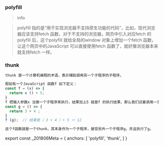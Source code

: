 ### polyfill

> info

> polyfill 指的是“用于实现浏览器不支持原生功能的代码”，比如，现代浏览器应该支持fetch 函数，对于不支持的浏览器，网页中引入对应fetch 的polyfill 后，这个polyfill 就给全局的window 对象上增加一个fetch 函数，让这个网页中的JavaScript 可以直接使用fetch 函数了，就好像浏览器本来就支持fetch 一样。

### thunk

```js
thunk 是一个计算机编程的术语，表示辅助调用另一个子程序的子程序。

假如有一个JavaScript 函数f 如下定义：
const f = (x) => {
  return x () + 5;
}
f 把输入参数x 当做一个子程序来执行，结果加上5 就是f 的执行结果，那么我们试着调用一次f
const g = () => {
  return 3 + 4 ;
}
f (g);  // 结果是（ 3 + 4 ）+ 5 ＝ 12

这个f函数就是一个thunk，其本身作为一个子程序，接受另外一个子程序g，并且执行了g。
```


export const _201806Meta = {
  anchors: [
    'polyfill',
    'thunk',
  ]
}